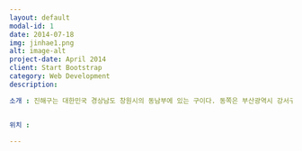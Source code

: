 ```yaml
---
layout: default
modal-id: 1
date: 2014-07-18
img: jinhae1.png
alt: image-alt
project-date: April 2014
client: Start Bootstrap
category: Web Development
description: 

소개 : 진해구는 대한민국 경상남도 창원시의 동남부에 있는 구이다. 동쪽은 부산광역시 강서구와 북쪽은 성산구, 진해시와 접하고, 서쪽은 마산만을 사이에 두고 마산합포구와 마주하며, 남쪽은 진해만을 사이에 두고 거제시와 마주한다. 한국 전쟁 당시 1950년부터 한국군과 UN군의 해군기지로 사용되면서 대한민국 해군의 중심기지로 자리잡았다. 진행항은 대한민국 해군의 모항이고, 해군 사관학교와 여러 사령부가 위치하고 있으며, 군항도시와 벚꽃축제로 유명하다.


위치 :

---
```

